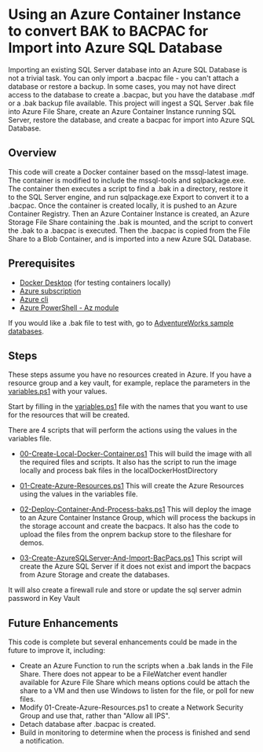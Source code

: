 # Using an Azure Container Instance to convert BAK to BACPAC for Import into Azure SQL Database 
Importing an existing SQL Server database into an Azure SQL Database is not a trivial task. You can only import a .bacpac file - you can't attach a database or restore a backup. In some cases, you may not have direct access to the database to create a .bacpac, but you have the database .mdf or a .bak backup file available. This project will ingest a SQL Server .bak file into Azure File Share, create an Azure Container Instance running SQL Server, restore the database, and create a bacpac for import into Azure SQL Database.

## Overview

This code will create a Docker container based on the mssql-latest image. The container is modified to include the mssql-tools and sqlpackage.exe. The container then executes a script to find a .bak in a directory, restore it to the SQL Server engine, and run sqlpackage.exe Export to convert it to a .bacpac. Once the container is created locally, it is pushed to an Azure Container Registry. Then an Azure Container Instance is created, an Azure Storage File Share containing the .bak is mounted, and the script to convert the .bak to a .bacpac is executed. Then the .bacpac is copied from the File Share to a Blob Container, and is imported into a new Azure SQL Database.

## Prerequisites

* [Docker Desktop](https://www.docker.com/products/docker-desktop) (for testing containers locally)
* [Azure subscription](https://azure.microsoft.com/en-us/free/)
* [Azure cli](https://docs.microsoft.com/en-us/cli/azure/install-azure-cli?view=azure-cli-latest)
* [Azure PowerShell - Az module](https://docs.microsoft.com/en-us/powershell/azure/install-az-ps?view=azps-4.5.0)

If you would like a .bak file to test with, go to [AdventureWorks sample databases](https://github.com/Microsoft/sql-server-samples/releases/tag/adventureworks).

## Steps

These steps assume you have no resources created in Azure. If you have a resource group and a key vault, for example, replace the parameters in the [variables.ps1](container/PowerShell/variables.ps1) with your values.

Start by filling in the [variables.ps1](container/PowerShell/variables.ps1) file with the names that you want to use for the resources that will be created.

There are 4 scripts that will perform the actions using the values in the variables file.

- [00-Create-Local-Docker-Container.ps1](container\PowerShell\00-Create-Local-Docker-Container.ps1) This will build the image with all the required files and scripts. It also has the script to run the image locally and process bak files in the localDockerHostDirectory

- [01-Create-Azure-Resources.ps1](container\PowerShell\01-Create-Azure-Resources.ps1) This will create the Azure Resources using the values in the variables file.

- [02-Deploy-Container-And-Process-baks.ps1](container\PowerShell\02-Deploy-Container-And-Process-baks.ps1) This will deploy the image to an Azure Container Instance Group,
which will process the backups in the storage account and create the bacpacs.
It also has the code to upload the files from the onprem backup store to the fileshare for demos.

- [03-Create-AzureSQLServer-And-Import-BacPacs.ps1](container\PowerShell\03-Create-AzureSQLServer-And-Import-BacPacs.ps1) This script will create the Azure SQL Server if it does not exist and
import the bacpacs from Azure Storage and create the databases.

It will also create a firewall rule and store or update the sql server admin password in Key Vault

## Future Enhancements

This code is complete but several enhancements could be made in the future to improve it, including:

* Create an Azure Function to run the scripts when a .bak lands in the File Share. There does not appear to be a FileWatcher event handler available for Azure File Share which means options could be attach the share to a VM and then use Windows to listen for the file, or poll for new files.
* Modify 01-Create-Azure-Resources.ps1 to create a Network Security Group and use that, rather than "Allow all IPS".
* Detach database after .bacpac is created.
* Build in monitoring to determine when the process is finished and send a notification.
